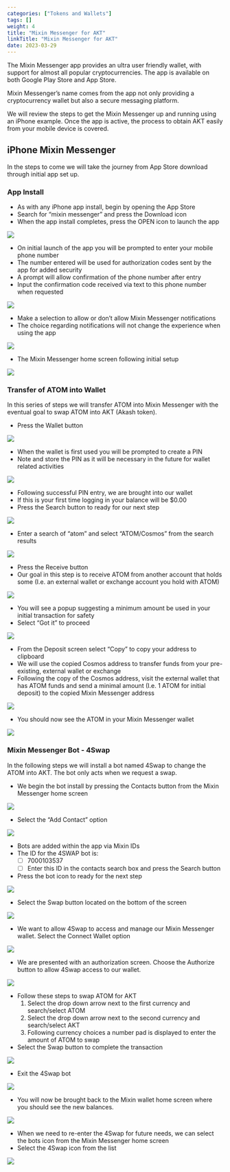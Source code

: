 ```yaml
---
categories: ["Tokens and Wallets"]
tags: []
weight: 4
title: "Mixin Messenger for AKT"
linkTitle: "Mixin Messenger for AKT"
date: 2023-03-29
---
```


The Mixin Messenger app provides an ultra user friendly wallet, with support for almost all popular cryptocurrencies. The app is available on both Google Play Store and App Store.

Mixin Messenger’s name comes from the app not only providing a cryptocurrency wallet but also a secure messaging platform.

We will review the steps to get the Mixin Messenger up and running using an iPhone example. Once the app is active, the process to obtain AKT easily from your mobile device is covered.

## iPhone Mixin Messenger

In the steps to come we will take the journey from App Store download through initial app set up.

### App Install

* As with any iPhone app install, begin by opening the App Store
* Search for “mixin messenger” and press the Download icon
* When the app install completes, press the OPEN icon to launch the app

![](<../.gitbook/assets/mixinInstallAndLaunch (1).png>)

* On initial launch of the app you will be prompted to enter your mobile phone number
* The number entered will be used for authorization codes sent by the app for added security
* A prompt will allow confirmation of the phone number after entry
* Input the confirmation code received via text to this phone number when requested

![](<../.gitbook/assets/phoneNumberEntry (2).png>)

* Make a selection to allow or don’t allow Mixin Messenger notifications
* The choice regarding notifications will not change the experience when using the app

![](../.gitbook/assets/notificationConfirm.png)

* The Mixin Messenger home screen following initial setup

![](<../.gitbook/assets/mixinInitialScreen (1).png>)

### Transfer of ATOM into Wallet

In this series of steps we will transfer ATOM into Mixin Messenger with the eventual goal to swap ATOM into AKT (Akash token).

* Press the Wallet button

![](../.gitbook/assets/accessWallet.png)

* When the wallet is first used you will be prompted to create a PIN
* Note and store the PIN as it will be necessary in the future for wallet related activities

![](../.gitbook/assets/createPIN.png)

* Following successful PIN entry, we are brought into our wallet
* If this is your first time logging in your balance will be $0.00
* Press the Search button to ready for our next step

![](../.gitbook/assets/initialWalletView.png)

* Enter a search of “atom” and select “ATOM/Cosmos” from the search results

![](<../.gitbook/assets/searchATOM (1).png>)

* Press the Receive button
* Our goal in this step is to receive ATOM from another account that holds some (I.e. an external wallet or exchange account you hold with ATOM)

![](<../.gitbook/assets/receiveATOM (1).png>)

* You will see a popup suggesting a minimum amount be used in your initial transaction for safety
* Select “Got it” to proceed

![](<../.gitbook/assets/atomDeposit1 (1).png>)

* From the Deposit screen select “Copy” to copy your address to clipboard
* We will use the copied Cosmos address to transfer funds from your pre-existing, external wallet or exchange
* Following the copy of the Cosmos address, visit the external wallet that has ATOM funds and send a minimal amount (I.e. 1 ATOM for initial deposit) to the copied Mixin Messenger address

![](<../.gitbook/assets/atomDeposit2 (1).png>)

* You should now see the ATOM in your Mixin Messenger wallet

![](../.gitbook/assets/atomDepositComplete.png)

### Mixin Messenger Bot - 4Swap

In the following steps we will install a bot named 4Swap to change the ATOM into AKT. The bot only acts when we request a swap.

* We begin the bot install by pressing the Contacts button from the Mixin Messenger home screen

![](../.gitbook/assets/contactsInitial.png)

* Select the “Add Contact” option

![](<../.gitbook/assets/contactsAdd (1).png>)

* Bots are added within the app via Mixin IDs
* The ID for the 4SWAP bot is:
    * [ ] 7000103537
    * [ ] Enter this ID in the contacts search box and press the Search button
* Press the bot icon to ready for the next step

![](../.gitbook/assets/search4Swap.png)

* Select the Swap button located on the bottom of the screen

![](../.gitbook/assets/navigateToSwap.png)

* We want to allow 4Swap to access and manage our Mixin Messenger wallet. Select the Connect Wallet option

![](../.gitbook/assets/walletButton.png)

* We are presented with an authorization screen. Choose the Authorize button to allow 4Swap access to our wallet.

![](<../.gitbook/assets/authorizeWallet (1).png>)

* Follow these steps to swap ATOM for AKT
    1. Select the drop down arrow next to the first currency and search/select ATOM
    2. Select the drop down arrow next to the second currency and search/select AKT
    3. Following currency choices a number pad is displayed to enter the amount of ATOM to swap
* Select the Swap button to complete the transaction

![](<../.gitbook/assets/specifySwapDetails (1).png>)

* Exit the 4Swap bot

![](../.gitbook/assets/fourSwapExitScreen.png)

* You will now be brought back to the Mixin wallet home screen where you should see the new balances.

![](<../.gitbook/assets/aktBalanceUpdated (1).png>)

* When we need to re-enter the 4Swap for future needs, we can select the bots icon from the Mixin Messenger home screen
* Select the 4Swap icon from the list

![](<../.gitbook/assets/reenterBot (1).png>)
